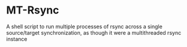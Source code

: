 # MT-Rsync

A shell script to run multiple processes of rsync across a single source/target synchronization, as though it were a multithreaded rsync instance
